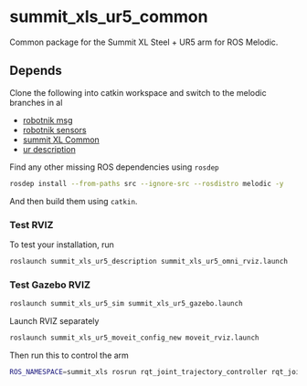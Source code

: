 # summit_xls_ur5_common
Common package for the Summit XL Steel + UR5 arm for ROS Melodic.

## Depends
Clone the following into catkin workspace and switch to the melodic branches in al
- [robotnik msg][rbnk-msg]
- [robotnik sensors][rbnk-sns]
- [summit XL Common][rbnk-xl-c]
- [ur description][ur-desc]

Find any other missing ROS dependencies using `rosdep`
```bash
rosdep install --from-paths src --ignore-src --rosdistro melodic -y
```


And then build them using `catkin`.



### Test RVIZ
To test your installation, run 
```bash
roslaunch summit_xls_ur5_description summit_xls_ur5_omni_rviz.launch 
```


### Test Gazebo RVIZ
```bash
roslaunch summit_xls_ur5_sim summit_xls_ur5_gazebo.launch
```
Launch RVIZ separately
```bash
roslaunch summit_xls_ur5_moveit_config_new moveit_rviz.launch
```
Then run this to control the arm
```bash
ROS_NAMESPACE=summit_xls rosrun rqt_joint_trajectory_controller rqt_joint_trajectory_controller
```


[rbnk-msg]: https://github.com/RobotnikAutomation/robotnik_msgs/tree/melodic-devel
[rbnk-sns]: https://github.com/RobotnikAutomation/robotnik_sensors
[rbnk-xl-c]: https://github.com/RobotnikAutomation/summit_xl_common
[ur-desc]: http://wiki.ros.org/ur_description